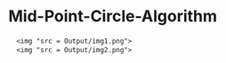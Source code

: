 # Mid-Point-Circle-Algorithm  
  
    
      
      <img "src = Output/img1.png">  
      <img "src = Output/img2.png">
